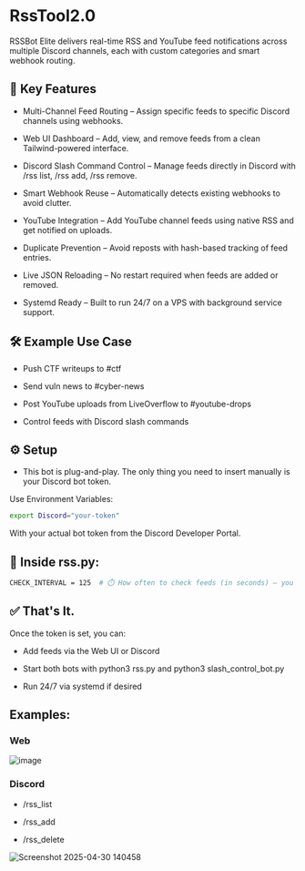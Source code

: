 # RssTool2.0
RSSBot Elite delivers real-time RSS and YouTube feed notifications across multiple Discord channels, each with custom categories and smart webhook routing.

## 🚀 Key Features
- Multi-Channel Feed Routing – Assign specific feeds to specific Discord channels using webhooks.

- Web UI Dashboard – Add, view, and remove feeds from a clean Tailwind-powered interface.

- Discord Slash Command Control – Manage feeds directly in Discord with /rss list, /rss add, /rss remove.

- Smart Webhook Reuse – Automatically detects existing webhooks to avoid clutter.

- YouTube Integration – Add YouTube channel feeds using native RSS and get notified on uploads.

- Duplicate Prevention – Avoid reposts with hash-based tracking of feed entries.

- Live JSON Reloading – No restart required when feeds are added or removed.

- Systemd Ready – Built to run 24/7 on a VPS with background service support.

## 🛠️ Example Use Case
- Push CTF writeups to #ctf

- Send vuln news to #cyber-news

- Post YouTube uploads from LiveOverflow to #youtube-drops

- Control feeds with Discord slash commands 

## ⚙️ Setup
- This bot is plug-and-play. The only thing you need to insert manually is your Discord bot token.

Use Environment Variables:

```bash
export Discord="your-token"
```

With your actual bot token from the Discord Developer Portal.

## 🔧 Inside rss.py:

```bash
CHECK_INTERVAL = 125  # ⏱️ How often to check feeds (in seconds) – you can change this
```

## ✅ That's It.
Once the token is set, you can:

- Add feeds via the Web UI or Discord

- Start both bots with python3 rss.py and python3 slash_control_bot.py

- Run 24/7 via systemd if desired

## Examples:
### Web

![image](https://github.com/user-attachments/assets/5f8cfabc-15c6-4c93-bd85-7856a5d14e38)

### Discord

- /rss_list 

- /rss_add

- /rss_delete

![Screenshot 2025-04-30 140458](https://github.com/user-attachments/assets/9313ca2c-d9fe-402d-a9ac-70473400173c)


